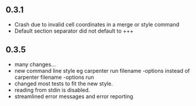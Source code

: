 ## 0.3.1
-	Crash due to invalid cell coordinates in a merge or style command
-	Default section separator did not default to +++

## 0.3.5
- many changes...
- new command line style eg carpenter run filename -options instead of carpenter filename -options run
- changed most tests to fit the new style.
- reading from stdin is disabled.
- streamlined error messages and error reporting